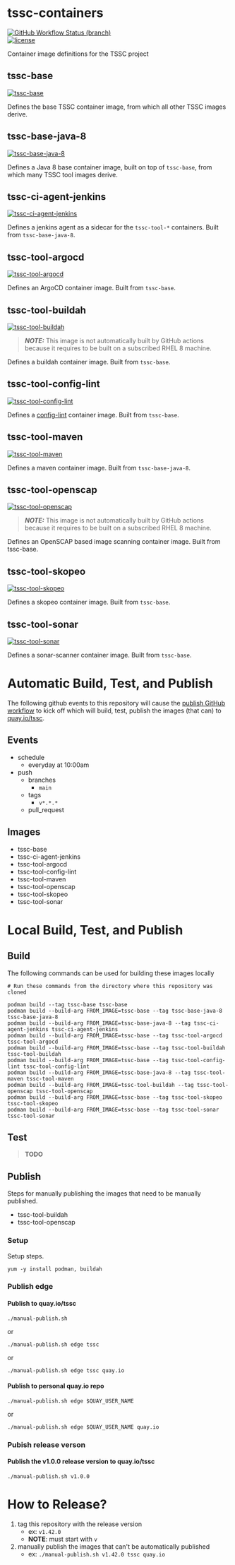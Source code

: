 # tssc-containers
[![GitHub Workflow Status (branch)](https://img.shields.io/github/workflow/status/rhtconsulting/tssc-containers/publish/main?label=publish%3A%20edge&logo=open-containers-initiative)](https://github.com/rhtconsulting/tssc-containers/actions?query=workflow%3Apublish+branch%3Amain)
<br />
[![license](https://img.shields.io/github/license/rhtconsulting/tssc-containers)](LICENSE)

Container image definitions for the TSSC project

## tssc-base
[![tssc-base](https://img.shields.io/badge/quay.io-tssc--base-lightgrey?logo=open-containers-initiative)](https://quay.io/repository/tssc/tssc-base)

Defines the base TSSC container image, from which all other TSSC images derive.

## tssc-base-java-8
[![tssc-base-java-8](https://img.shields.io/badge/quay.io-tssc--base--java--8-lightgrey?logo=open-containers-initiative)](https://quay.io/repository/tssc/tssc-base)

Defines a Java 8 base container image, built on top of `tssc-base`, from which many TSSC tool images derive.

## tssc-ci-agent-jenkins
[![tssc-ci-agent-jenkins](https://img.shields.io/badge/quay.io-tssc--ci--agent--jenkins-lightgrey?logo=open-containers-initiative)](https://quay.io/repository/tssc/tssc-ci-agent-jenkins)

Defines a jenkins agent as a sidecar for the `tssc-tool-*` containers. Built from `tssc-base-java-8`.

## tssc-tool-argocd
[![tssc-tool-argocd](https://img.shields.io/badge/quay.io-tssc--tool--argocd-lightgrey?logo=open-containers-initiative)](https://quay.io/repository/tssc/tssc-tool-argocd)

Defines an ArgoCD container image. Built from `tssc-base`.

## tssc-tool-buildah
[![tssc-tool-buildah](https://img.shields.io/badge/quay.io-tssc--tool--buildah-lightgrey?logo=open-containers-initiative)](https://quay.io/repository/tssc/tssc-tool-buildah)

> **_NOTE:_** This image is not automatically built by GitHub actions because it requires to be built on a subscribed RHEL 8 machine.

Defines a buildah container image. Built from `tssc-base`.

## tssc-tool-config-lint
[![tssc-tool-config-lint](https://img.shields.io/badge/quay.io-tssc--tool--config--lint-lightgrey?logo=open-containers-initiative)](https://quay.io/repository/tssc/tssc-tool-config-lint)

Defines a [config-lint](https://github.com/stelligent/config-lint) container image. Built from `tssc-base`.

## tssc-tool-maven
[![tssc-tool-maven](https://img.shields.io/badge/quay.io-tssc--tool--maven-lightgrey?logo=open-containers-initiative)](https://quay.io/repository/tssc/tssc-tool-maven)

Defines a maven container image. Built from `tssc-base-java-8`.

## tssc-tool-openscap
[![tssc-tool-openscap](https://img.shields.io/badge/quay.io-tssc--tool--openscap-lightgrey?logo=open-containers-initiative)](https://quay.io/repository/tssc/tssc-tool-openscap)

> **_NOTE:_** This image is not automatically built by GitHub actions because it requires to be built on a subscribed RHEL 8 machine.

Defines an OpenSCAP based image scanning container image. Built from tssc-base.

## tssc-tool-skopeo
[![tssc-tool-skopeo](https://img.shields.io/badge/quay.io-tssc--tool--skopeo-lightgrey?logo=open-containers-initiative)](https://quay.io/repository/tssc/tssc-tool-skopeo)

Defines a skopeo container image. Built from `tssc-base`.

## tssc-tool-sonar
[![tssc-tool-sonar](https://img.shields.io/badge/quay.io-tssc--tool--sonar-lightgrey?logo=open-containers-initiative)](https://quay.io/repository/tssc/tssc-tool-sonar)

Defines a sonar-scanner container image. Built from `tssc-base`.

# Automatic Build, Test, and Publish

The following github events to this repository will cause the
[publish GitHub workflow](https://github.com/rhtconsulting/tssc-containers/actions?query=workflow%3Apublish)
to kick off which will build, test, publish the images (that can) to [quay.io/tssc](https://quay.io/organization/tssc).

## Events
* schedule
  - everyday at 10:00am
* push
  - branches
    * `main`
  - tags
    * `v*.*.*`
  - pull_request

## Images

* tssc-base
* tssc-ci-agent-jenkins
* tssc-tool-argocd
* tssc-tool-config-lint
* tssc-tool-maven
* tssc-tool-openscap
* tssc-tool-skopeo
* tssc-tool-sonar

# Local Build, Test, and Publish

## Build

The following commands can be used for building these images locally

```
# Run these commands from the directory where this repository was cloned

podman build --tag tssc-base tssc-base
podman build --build-arg FROM_IMAGE=tssc-base --tag tssc-base-java-8 tssc-base-java-8
podman build --build-arg FROM_IMAGE=tssc-base-java-8 --tag tssc-ci-agent-jenkins tssc-ci-agent-jenkins
podman build --build-arg FROM_IMAGE=tssc-base --tag tssc-tool-argocd tssc-tool-argocd
podman build --build-arg FROM_IMAGE=tssc-base --tag tssc-tool-buildah tssc-tool-buildah
podman build --build-arg FROM_IMAGE=tssc-base --tag tssc-tool-config-lint tssc-tool-config-lint
podman build --build-arg FROM_IMAGE=tssc-base-java-8 --tag tssc-tool-maven tssc-tool-maven
podman build --build-arg FROM_IMAGE=tssc-tool-buildah --tag tssc-tool-openscap tssc-tool-openscap
podman build --build-arg FROM_IMAGE=tssc-base --tag tssc-tool-skopeo tssc-tool-skopeo
podman build --build-arg FROM_IMAGE=tssc-base --tag tssc-tool-sonar tssc-tool-sonar
```
## Test

> **TODO**

## Publish
Steps for manually publishing the images that need to be manually published.

* tssc-tool-buildah
* tssc-tool-openscap

### Setup
Setup steps.
```
yum -y install podman, buildah
```

### Publish edge

#### Publish to quay.io/tssc
```
./manual-publish.sh
```
or
```
./manual-publish.sh edge tssc
```
or	
```
./manual-publish.sh edge tssc quay.io
```

#### Publish to personal quay.io repo
```
./manual-publish.sh edge $QUAY_USER_NAME
```
or
```
./manual-publish.sh edge $QUAY_USER_NAME quay.io
```

### Pubish release verson

#### Publish the v1.0.0 release version to quay.io/tssc
```
./manual-publish.sh v1.0.0
```

# How to Release?

1. tag this repository with the release version
   * ex: `v1.42.0`
   * __NOTE__: must start with `v`
2. manually publish the images that can't be automatically published
   * ex: `./manual-publish.sh v1.42.0 tssc quay.io`
